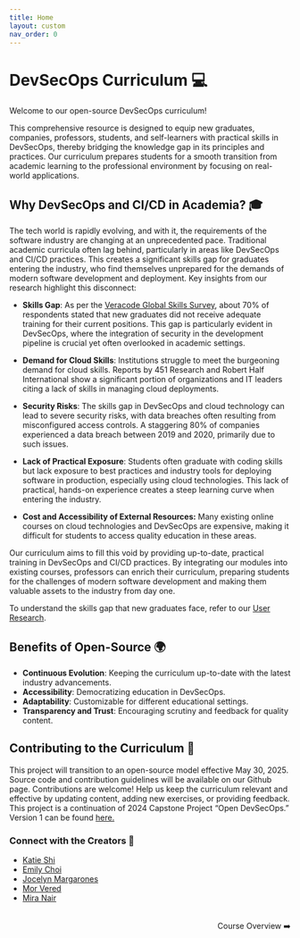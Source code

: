 ```yaml
---
title: Home
layout: custom
nav_order: 0
---
```

# DevSecOps Curriculum 💻

Welcome to our open-source DevSecOps curriculum!

This comprehensive resource is designed to equip new graduates, companies, professors, students, and self-learners with practical skills in DevSecOps, thereby bridging the knowledge gap in its principles and practices. Our curriculum prepares students for a smooth transition from academic learning to the professional environment by focusing on real-world applications.

## Why DevSecOps and CI/CD in Academia? 🎓
The tech world is rapidly evolving, and with it, the requirements of the software industry are changing at an unprecedented pace. Traditional academic curricula often lag behind, particularly in areas like DevSecOps and CI/CD practices. This creates a significant skills gap for graduates entering the industry, who find themselves unprepared for the demands of modern software development and deployment. Key insights from our research highlight this disconnect:

- **Skills Gap**: As per the [Veracode Global Skills Survey](https://www.veracode.com/blog/security-news/veracode-survey-research-identifies-cybersecurity-skills-gap-causes-and-cures), about 70% of respondents stated that new graduates did not receive adequate training for their current positions. This gap is particularly evident in DevSecOps, where the integration of security in the development pipeline is crucial yet often overlooked in academic settings.

- **Demand for Cloud Skills**: Institutions struggle to meet the burgeoning demand for cloud skills. Reports by 451 Research and Robert Half International show a significant portion of organizations and IT leaders citing a lack of skills in managing cloud deployments.

- **Security Risks**: The skills gap in DevSecOps and cloud technology can lead to severe security risks, with data breaches often resulting from misconfigured access controls. A staggering 80% of companies experienced a data breach between 2019 and 2020, primarily due to such issues.

- **Lack of Practical Exposure**: Students often graduate with coding skills but lack exposure to best practices and industry tools for deploying software in production, especially using cloud technologies. This lack of practical, hands-on experience creates a steep learning curve when entering the industry.

- **Cost and Accessibility of External Resources:** Many existing online courses on cloud technologies and DevSecOps are expensive, making it difficult for students to access quality education in these areas.

Our curriculum aims to fill this void by providing up-to-date, practical training in DevSecOps and CI/CD practices. By integrating our modules into existing courses, professors can enrich their curriculum, preparing students for the challenges of modern software development and making them valuable assets to the industry from day one.

To understand the skills gap that new graduates face, refer to our [User Research](./docs/other/research/user-research).

## Benefits of Open-Source 🌍
- **Continuous Evolution**: Keeping the curriculum up-to-date with the latest industry advancements.
- **Accessibility**: Democratizing education in DevSecOps.
- **Adaptability**: Customizable for different educational settings.
- **Transparency and Trust**: Encouraging scrutiny and feedback for quality content.

## Contributing to the Curriculum 🤝
This project will transition to an open-source model effective May 30, 2025. Source code and contribution guidelines will be available on our Github page. Contributions are welcome! Help us keep the curriculum relevant and effective by updating content, adding new exercises, or providing feedback. This project is a continuation of 2024 Capstone Project “Open DevSecOps.” Version 1 can be found [here.](https://open-devsecops.github.io/)

### Connect with the Creators 🔗
- [Katie Shi](https://www.linkedin.com/in/katie-shi-ab4973185/)
- [Emily Choi](https://www.linkedin.com/in/emily-choii/)
- [Jocelyn Margarones](https://www.linkedin.com/in/jocelyn-margarones-666770236/)
- [Mor Vered](https://www.linkedin.com/in/mor-vered-470a36257/)
- [Mira Nair](https://www.linkedin.com/in/miranair/)

<div style="display: flex; justify-content: space-between; margin-top: 2rem;">
  <a href="" style="text-decoration: none;"></a>
  <a href="docs/course/" style="text-decoration: none;">Course Overview ➡️</a>
</div>

